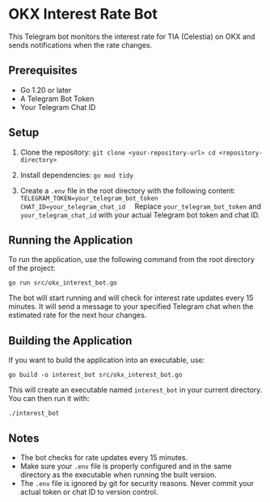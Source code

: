 # OKX Interest Rate Bot

This Telegram bot monitors the interest rate for TIA (Celestia) on OKX and sends notifications when the rate changes.

## Prerequisites

- Go 1.20 or later
- A Telegram Bot Token
- Your Telegram Chat ID

## Setup

1. Clone the repository:   ```
   git clone <your-repository-url>
   cd <repository-directory>   ```

2. Install dependencies:   ```
   go mod tidy   ```

3. Create a `.env` file in the root directory with the following content:   ```
   TELEGRAM_TOKEN=your_telegram_bot_token
   CHAT_ID=your_telegram_chat_id   ```
   Replace `your_telegram_bot_token` and `your_telegram_chat_id` with your actual Telegram bot token and chat ID.

## Running the Application

To run the application, use the following command from the root directory of the project:
```
go run src/okx_interest_bot.go
```

The bot will start running and will check for interest rate updates every 15 minutes. It will send a message to your specified Telegram chat when the estimated rate for the next hour changes.

## Building the Application

If you want to build the application into an executable, use:
```
go build -o interest_bot src/okx_interest_bot.go
```

This will create an executable named `interest_bot` in your current directory. You can then run it with:
```
./interest_bot
```

## Notes

- The bot checks for rate updates every 15 minutes.
- Make sure your `.env` file is properly configured and in the same directory as the executable when running the built version.
- The `.env` file is ignored by git for security reasons. Never commit your actual token or chat ID to version control.